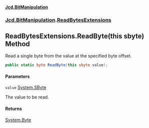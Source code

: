#### [Jcd.BitManipulation](index.md 'index')
### [Jcd.BitManipulation](Jcd.BitManipulation.md 'Jcd.BitManipulation').[ReadBytesExtensions](Jcd.BitManipulation.ReadBytesExtensions.md 'Jcd.BitManipulation.ReadBytesExtensions')

## ReadBytesExtensions.ReadByte(this sbyte) Method

Read a single byte from the value at the specified byte offset.

```csharp
public static byte ReadByte(this sbyte value);
```
#### Parameters

<a name='Jcd.BitManipulation.ReadBytesExtensions.ReadByte(thissbyte).value'></a>

`value` [System.SByte](https://docs.microsoft.com/en-us/dotnet/api/System.SByte 'System.SByte')

The value to be read.

#### Returns
[System.Byte](https://docs.microsoft.com/en-us/dotnet/api/System.Byte 'System.Byte')